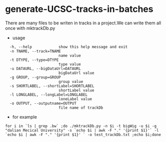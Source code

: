 # generate-UCSC-tracks-in-batches
There are many files to be writen in tracks in a project.We can write them all once with mktrackDb.py</br>
* usage
```Options:
  -h, --help            show this help message and exit
  -n TNAME, --track=TNAME
                        name value
  -t DTYPE, --type=DTYPE
                        type value
  -u DATAURL, --bigDataUrl=DATAURL
                        bigDataUrl value
  -g GROUP, --group=GROUP
                        group value
  -s SHORTLABEL, --shortLabel=SHORTLABEL
                        shortLabel value
  -l LONGLABEL, --longLabel=LONGLABEL
                        loneLabel value
  -o OUTPUT, --outputname=OUTPUT
                        file name of trackDb
```
* for example
```
for i in `ls | grep .bw` ;do ./mktrackDb.py -n $i -t bigWig -u $i -g "dalian Mecical University" -s `echo $i | awk -F "." '{print $1}'` -l `echo $i | awk -F "." '{print $1}' ` -o test_trackDb.txt ;echo $i;done
```
